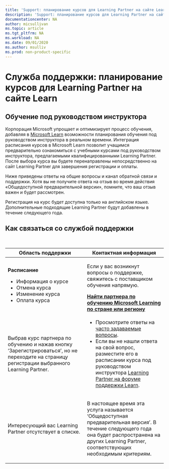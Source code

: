 ```yaml
---
title: 'Support: планирование курсов для Learning Partner на сайте Learn | Microsoft Docs'
description: 'Support: планирование курсов для Learning Partner на сайте Learn'
documentationcenter: NA 
author: micsullivan
ms.topic: article
ms.tgt_pltfrm: NA
ms.workload: NA
ms.date: 09/01/2020
ms.author: msulliv
ms.prod: non-product-specific
---
```

# Служба поддержки: планирование курсов для Learning Partner на сайте Learn

## Обучение под руководством инструктора 

Корпорация Microsoft упрощает и оптимизирует процесс обучения, добавляя в [Microsoft Learn](/learn) возможности планирования обучения под руководством инструктора в реальном времени. Интеграция расписания курсов в Microsoft Learn позволит учащимся предварительно ознакомиться с учебными курсами под руководством инструктора, предлагаемыми квалифицированными Learning Partner. После выбора курса вы будете перенаправлены непосредственно на сайт Learning Partner для завершения регистрации и оплаты.  

Ниже приведены ответы на общие вопросы и канал обратной связи и поддержки. Хотя вы не получите ответа на отзыв во время действия «Общедоступной предварительной версии», помните, что ваш отзыв важен и будет рассмотрен.   

Регистрация на курс будет доступна только на английском языке. Дополнительные подходящие Learning Partner будут добавлены в течение следующего года. 

## Как связаться со службой поддержки

<br/>
<div>
<table style="border:0px;">
	<tr>
      <th>Область поддержки</th>
      <th>Контактная информация</th>
    </tr>
    <tbody>
        <tr>
            <td>
                <p><strong>Расписание</strong></p>
				<ul>
					<li>Информация о курсе </li>
					<li>Отмена курса</li>
					<li>Изменение курса</li>
					<li>Оплата курса</li>
				</ul>
            </td>
            <td>
            <p>Если у вас возникнут вопросы о поддержке, свяжитесь с поставщиком обучения напрямую.</p>
            <a href="/learn/certifications/partners#find-a-microsoft-learning-partner-by-country"><strong>Найти партнера по обучению Microsoft Learning по стране или региону</strong></a>
            </td>
        </tr>
        <tr>
            <td>
                <p>Выбрав курс партнера по обучению и нажав кнопку ‘Зарегистрироваться’, но не переходите на страницу регистрации выбранного Learning Partner.</p>
			</td>
			<td>
				<ul>
					<li>Просмотрите ответы на <a href="/learn/certifications/training-faq">часто задаваемые вопросы</a>.</li>
					<li>Если вы не нашли ответа на свой вопрос, разместите его в расписании курса под руководством инструктора <a href="https://trainingsupport.microsoft.com/en-us/iltvilt/forum">Learning Partner на форуме поддержки Learn</a>.
</li>
				</ul>
            </td>
        </tr>
        <tr>
            <td>
                <p>Интересующий вас Learning Partner отсутствует в списке.</p>
            </td>
            <td>
                <p>В настоящее время эта услуга называется ‘Общедоступная предварительная версия’. В течение следующего года она будет распространена на других Learning Partner, соответствующих необходимым критериям. </p>
            </td>
        </tr>
    </tbody>
</table>
</div>
